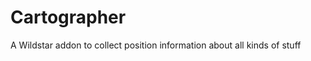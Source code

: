 Cartographer
============

A Wildstar addon to collect position information about all kinds of stuff

